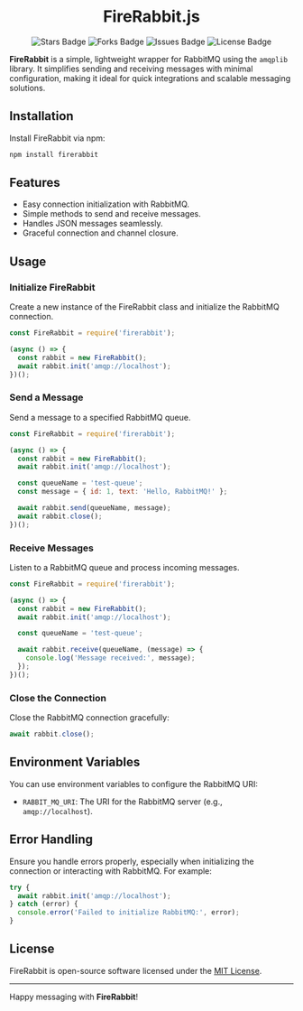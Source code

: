 <div align="center">
  <h1> FireRabbit.js </h1>
</div>

<p align="center">
  <img src="https://img.shields.io/github/stars/marcuwynu23/frbjs.svg" alt="Stars Badge"/>
  <img src="https://img.shields.io/github/forks/marcuwynu23/frbjs.svg" alt="Forks Badge"/>
  <img src="https://img.shields.io/github/issues/marcuwynu23/frbjs.svg" alt="Issues Badge"/>
  <img src="https://img.shields.io/github/license/marcuwynu23/frbjs.svg" alt="License Badge"/>
</p>

**FireRabbit** is a simple, lightweight wrapper for RabbitMQ using the `amqplib` library. It simplifies sending and receiving messages with minimal configuration, making it ideal for quick integrations and scalable messaging solutions.

## Installation

Install FireRabbit via npm:

```bash
npm install firerabbit
```

## Features

- Easy connection initialization with RabbitMQ.
- Simple methods to send and receive messages.
- Handles JSON messages seamlessly.
- Graceful connection and channel closure.

## Usage

### Initialize FireRabbit

Create a new instance of the FireRabbit class and initialize the RabbitMQ connection.

```javascript
const FireRabbit = require('firerabbit');

(async () => {
  const rabbit = new FireRabbit();
  await rabbit.init('amqp://localhost');
})();
```

### Send a Message

Send a message to a specified RabbitMQ queue.

```javascript
const FireRabbit = require('firerabbit');

(async () => {
  const rabbit = new FireRabbit();
  await rabbit.init('amqp://localhost');

  const queueName = 'test-queue';
  const message = { id: 1, text: 'Hello, RabbitMQ!' };

  await rabbit.send(queueName, message);
  await rabbit.close();
})();
```

### Receive Messages

Listen to a RabbitMQ queue and process incoming messages.

```javascript
const FireRabbit = require('firerabbit');

(async () => {
  const rabbit = new FireRabbit();
  await rabbit.init('amqp://localhost');

  const queueName = 'test-queue';

  await rabbit.receive(queueName, (message) => {
    console.log('Message received:', message);
  });
})();
```

### Close the Connection

Close the RabbitMQ connection gracefully:

```javascript
await rabbit.close();
```

## Environment Variables

You can use environment variables to configure the RabbitMQ URI:

- `RABBIT_MQ_URI`: The URI for the RabbitMQ server (e.g., `amqp://localhost`).

## Error Handling

Ensure you handle errors properly, especially when initializing the connection or interacting with RabbitMQ. For example:

```javascript
try {
  await rabbit.init('amqp://localhost');
} catch (error) {
  console.error('Failed to initialize RabbitMQ:', error);
}
```

## License

FireRabbit is open-source software licensed under the [MIT License](LICENSE).

---

Happy messaging with **FireRabbit**!

